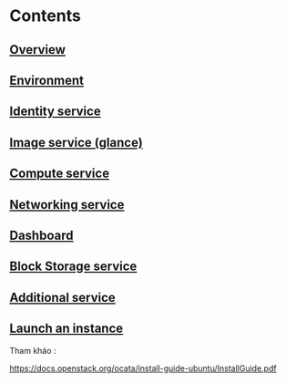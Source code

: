 # Contents

## [Overview](https://github.com/locvx1234/Openstack/blob/master/Install_guide/Overview.md)

## [Environment](https://github.com/locvx1234/Openstack/blob/master/Install_guide/Environment.md)

## [Identity service](https://github.com/locvx1234/Openstack/blob/master/Install_guide/Identity.md)
	
## [Image service (glance)](https://github.com/locvx1234/Openstack/blob/master/Install_guide/Image.md)

## [Compute service](https://github.com/locvx1234/Openstack/blob/master/Install_guide/Compute.md)

## [Networking service](https://github.com/locvx1234/Openstack/blob/master/Install_guide/Networking.md)

## [Dashboard](https://github.com/locvx1234/Openstack/blob/master/Install_guide/Dashboard.md)

## [Block Storage service](https://github.com/locvx1234/Openstack/blob/master/Install_guide/BlockStorage.md)

## [Additional service](https://github.com/locvx1234/Openstack/blob/master/Install_guide/AdditionalService.md)

## [Launch an instance](https://github.com/locvx1234/Openstack/blob/master/Install_guide/LaunchInstance.md)



Tham khảo : 

https://docs.openstack.org/ocata/install-guide-ubuntu/InstallGuide.pdf